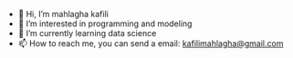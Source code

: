 - 👋 Hi, I’m mahlagha kafili
- 👀 I’m interested in programming and modeling
- 🌱 I’m currently learning data science
- 📫 How to reach me, you can send a email: kafilimahlagha@gmail.com

<!---
mahlaghakafili/mahlaghakafili is a ✨ special ✨ repository because its `README.md` (this file) appears on your GitHub profile.
You can click the Preview link to take a look at your changes.
--->
